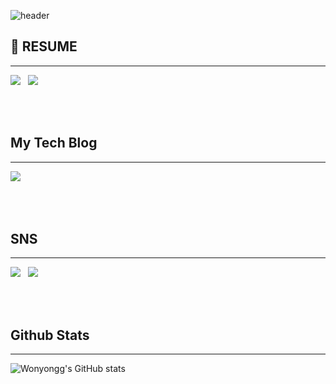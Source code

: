 ![header](https://capsule-render.vercel.app/api?type=waving&color=auto&height=240&section=header&text=Welcome!&animation=twinkling&fontSize=90&desc=WonYong's%20Github%20Profile&descAlign=60&descAlignY=65)


## 📝 RESUME
___

<a href="https://wonyongg.github.io/" target="_blank"><img src="https://img.shields.io/badge/KOREAN-42A5F5?style=for-the-   badge&logo=Github&logoColor=181717"/></a> &nbsp;
<a href="https://wonyongg.github.io/eng" target="_blank"><img src="https://img.shields.io/badge/ENGLISH-FFB74D?style=for-the-   badge&logo=Github&logoColor=212121"/></a> 

<br></br>

## My Tech Blog
___
<a href="https://suzuworld.tistory.com/" target="_blank"><img src="https://img.shields.io/badge/Tistory-white?style=for-the-   badge&logo=Tistory&logoColor=black"/></a> &nbsp;

<br></br>

## SNS
___
<a href="https://www.linkedin.com/in/wonyonghwang/" target="_blank"><img src="https://img.shields.io/badge/Linkedin-01579b?style=for-the-   badge&logo=Linkedin&logoColor=#0A66C2"/></a> &nbsp;
<a href="www.instagram.com/_wonyong" target="_blank"><img src="https://img.shields.io/badge/Instagram-C51161?style=for-the-   badge&logo=Instagram&logoColor=white"/></a> &nbsp;

<br></br>

## Github Stats
___
![Wonyongg's GitHub stats](https://github-readme-stats.vercel.app/api?username=wonyongg&show_icons=true&theme=slateorange)
<!--
**wonyongg/wonyongg** is a ✨ _special_ ✨ repository because its `README.md` (this file) appears on your GitHub profile.

Here are some ideas to get you started:

- 🔭 I’m currently working on ...
- 🌱 I’m currently learning ...
- 👯 I’m looking to collaborate on ...
- 🤔 I’m looking for help with ...
- 💬 Ask me about ...
- 📫 How to reach me: ...
- 😄 Pronouns: ...
- ⚡ Fun fact: ...
-->
